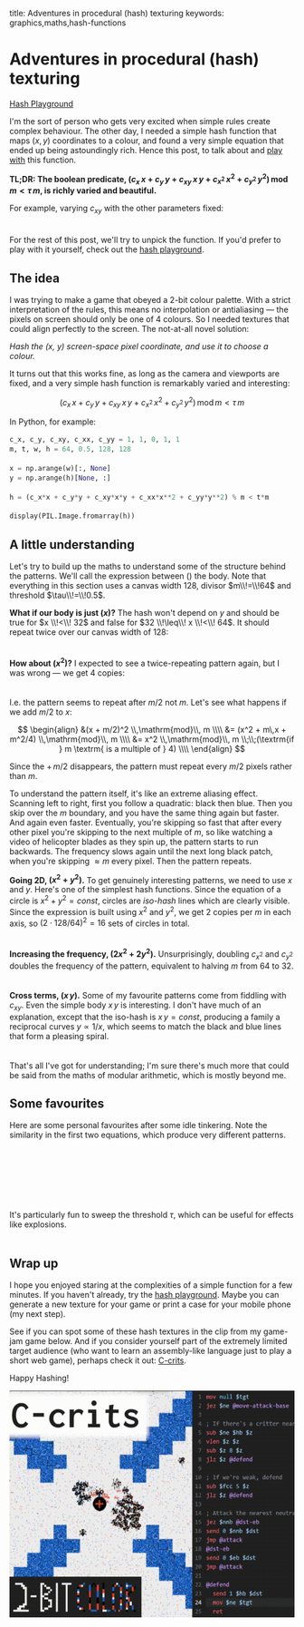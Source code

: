 title: Adventures in procedural (hash) texturing
keywords: graphics,maths,hash-functions

<script src="./hash_textures.js"></script>
<link rel="stylesheet" href="./hash_textures.css">
<style>
.hv-equation {
  font-size: small;
}
.hv {
  max-width: 25em;
  margin-top: -0.5em;
  margin-bottom: 1.2em;
  padding-bottom: 0.8em;
}
.hv-large {
  max-width: 100%;
}
.favourites {
    display: inline-block;
    width: 100%;
}
.favourites > div {
    display: inline-block;
}
.favourites .hv {
    width: 20em;
}
.favourites .hv-equation {
  font-size: 0.65em;
}
</style>

# Adventures in procedural (hash) texturing

<a class="hv-title" href="./hv.html">Hash Playground</a>

I'm the sort of person who gets very excited when simple rules create complex behaviour. The other day, I needed a simple hash function that maps $(x, y)$ coordinates to a colour, and found a very simple equation that ended up being astoundingly rich. Hence this post, to talk about and [play with](./hv.html) this function.

**TL;DR: The boolean predicate, $(c_x \, x + c_y \, y + c_{xy} \, x \, y + c_{x^2} \, x^2 + c_{y^2} \, y^2) \,\mathrm{mod} \, m < \tau \, m$, is richly varied and beautiful.**

For example, varying $c_{xy}$ with the other parameters fixed:

<div class="hv hv-show-equation hv-large"
  data-hv-init="x1 y1 xy* xx1 yy1 p64 t0.5 h256w256 k000000 j0ed3e1 r0.5"
></div>

For the rest of this post, we'll try to unpick the function. If you'd prefer to play with it yourself, check out the [hash playground](hv.html).

## The idea

I was trying to make a game that obeyed a 2-bit colour palette. With a strict interpretation of the rules, this means no interpolation or antialiasing — the pixels on screen should only be one of 4 colours. So I needed textures that could align perfectly to the screen. The not-at-all novel solution:

_Hash the (x, y) screen-space pixel coordinate, and use it to choose a colour._

It turns out that this works fine, as long as the camera and viewports are fixed, and a very simple hash function is remarkably varied and interesting:

$$(c_x \, x + c_y \, y + c_{xy} \, x \, y + c_{x^2} \, x^2 + c_{y^2} \, y^2) \,\mathrm{mod} \, m < \tau \, m$$

In Python, for example:

```python
c_x, c_y, c_xy, c_xx, c_yy = 1, 1, 0, 1, 1
m, t, w, h = 64, 0.5, 128, 128

x = np.arange(w)[:, None]
y = np.arange(h)[None, :]

h = (c_x*x + c_y*y + c_xy*x*y + c_xx*x**2 + c_yy*y**2) % m < t*m

display(PIL.Image.fromarray(h))
```

## A little understanding

Let's try to build up the maths to understand some of the structure behind the patterns. We'll call the expression between $()$ the body. Note that everything in this section uses a canvas width $128$, divisor $m\\!=\\!64$ and threshold $\tau\\!=\\!0.5$.

**What if our body is just $(x)$?** The hash won't depend on $y$ and should be $\mathrm{true}$ for $x \\!<\\! 32$ and $\mathrm{false}$ for $32 \\!\leq\\! x \\!<\\! 64$. It should repeat twice over our canvas width of $128$:

<div class="hv hv-show-equation"
  data-hv-init="x1 y0 xy0 xx0 yy0 p64 t0.5 h8w128 k000000 j0ed3e1"
></div>

**How about $(x^2)$?** I expected to see a twice-repeating pattern again, but I was wrong — we get $4$ copies:

<div class="hv hv-show-equation"
  data-hv-init="x0 y0 xy0 xx1 yy0 p64 t0.5 h8w128 k000000 j0ed3e1"
></div>

I.e. the pattern seems to repeat after $m/2$ not $m$. Let's see what happens if we add $m/2$ to $x$:

$$
\begin{align}
&(x + m/2)^2 \\,\mathrm{mod}\\, m  \\\\
&= (x^2 + m\,x + m^2/4) \\,\mathrm{mod}\\, m \\\\
&= x^2 \\,\mathrm{mod}\\, m \\;\\;(\textrm{if } m \textrm{ is a multiple of } 4) \\\\
\end{align}
$$

Since the $+\, m/2$ disappears, the pattern must repeat every $m/2$ pixels rather than $m$.

To understand the pattern itself, it's like an extreme aliasing effect. Scanning left to right, first you follow a quadratic: black then blue. Then you skip over the $m$ boundary, and you have the same thing again but faster. And again even faster. Eventually, you're skipping so fast that after every other pixel you're skipping to the next multiple of $m$, so like watching a video of helicopter blades as they spin up, the pattern starts to run backwards. The frequency slows again until the next long black patch, when you're skipping $\approx m$ every pixel. Then the pattern repeats.

**Going 2D, $(x^2 + y^2)$.** To get genuinely interesting patterns, we need to use $x$ and $y$. Here's one of the simplest hash functions. Since the equation of a circle is $x^2 + y^2 = \textit{const}$, circles are _iso-hash_ lines which are clearly visible. Since the expression is built using $x^2$ and $y^2$, we get $2$ copies per $m$ in each axis, so $(2 \cdot 128/64)^2 = 16$ sets of circles in total.

<div class="hv hv-show-equation"
  data-hv-init="x0 y0 xy0 xx1 yy1 p64 t0.5 h128w128 k000000 j0ed3e1"
></div>

**Increasing the frequency, $(2 x^2 + 2 y^2)$.** Unsurprisingly, doubling $c_{x^2}$ and $c_{y^2}$ doubles the frequency of the pattern, equivalent to halving $m$ from $64$ to $32$.

<div class="hv hv-show-equation"
  data-hv-init="x0 y0 xy0 xx2 yy2 p64 t0.5 h128w128 k000000 j0ed3e1"
></div>

**Cross terms, $(x\,y)$.** Some of my favourite patterns come from fiddling with $c_{xy}$. Even the simple body $x\,y$ is interesting. I don't have much of an explanation, except that the iso-hash is $x\,y = \textit{const}$, producing a family a reciprocal curves $y\propto1/x$, which seems to match the black and blue lines that form a pleasing spiral.

<div class="hv hv-show-equation"
  data-hv-init="x0 y0 xy1 xx0 yy0 p64 t0.5 h128w128 k000000 j0ed3e1"
></div>

That's all I've got for understanding; I'm sure there's much more that could be said from the maths of modular arithmetic, which is mostly beyond me.

## Some favourites

Here are some personal favourites after some idle tinkering. Note the similarity in the first two equations, which produce very different patterns.

<div class="favourites">
<div><div class="hv hv-show-equation"
data-hv-init="x3 y3 xy32 xx6 yy6 p32 t0.5 h128w128 kffffff jff0000"
></div></div>
<div><div class="hv hv-show-equation"
data-hv-init="x3 y3 xy32 xx7 yy7 p32 t0.5 h128w128 kffffff j007529"
></div></div>

<div><div class="hv hv-show-equation"
data-hv-init="x0 y0 xy3 xx1 yy1 p32 t0.5 h128w128 ke8f359 jff1a3c"
></div></div>
<div><div class="hv hv-show-equation"
data-hv-init="x3 y3 xy17 xx2 yy2 p64 t0.8 h128w128 kffffff jff751a"
></div></div>
</div>

It's particularly fun to sweep the threshold $\tau$, which can be useful for effects like explosions.

<div class="hv hv-show-equation hv-large"
  data-hv-init="x0 y0 xy31 xx7 yy7 p64 t* h192w192 kffffff j000000 r10"
></div>

## Wrap up

I hope you enjoyed staring at the complexities of a simple function for a few minutes. If you haven't already, try the [hash playground](hv.html). Maybe you can generate a new texture for your game or print a case for your mobile phone (my next step).

See if you can spot some of these hash textures in the clip from my game-jam game below. And if you consider yourself part of the extremely limited target audience (who want to learn an assembly-like language just to play a short web game), perhaps check it out: [C-crits](https://douglasorr.itch.io/c-crits).

Happy Hashing!

<a href="https://douglasorr.itch.io/c-crits" target="_blank">
<img src="img/c-crits.gif" alt="C-crits in-game footage, with hash effects" style="max-width: 100%" />
</a>
